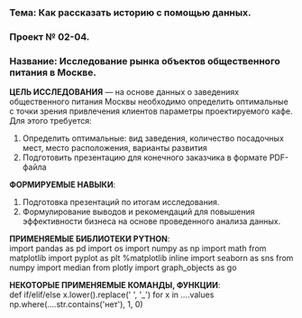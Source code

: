 ### Тема: Как рассказать историю с помощью данных.<br>
### Проект № 02-04.<br>
### Название: Исследование рынка объектов общественного питания в Москве.<br>

**ЦЕЛЬ ИССЛЕДОВАНИЯ** — на основе данных о заведениях общественного питания Москвы необходимо определить оптимальные с точки зрения привлечения клиентов параметры проектируемого кафе. Для этого требуется:<br>
1) Определить оптимальные: вид заведения, количество посадочных мест, место расположения, варианты развития<br>
2) Подготовить презентацию для конечного заказчика в формате PDF-файла<br>

**ФОРМИРУЕМЫЕ НАВЫКИ**:<br>
1) Подготовка презентаций по итогам исследования.<br>
2) Формулирование выводов и рекомендаций для повышения эффективности бизнеса на основе проведенного анализа данных.<br>

**ПРИМЕНЯЕМЫЕ БИБЛИОТЕКИ PYTHON**:<br>
import pandas as pd
import os
import numpy as np
import math
from matplotlib import pyplot as plt
%matplotlib inline 
import seaborn as sns
from numpy import median
from plotly import graph_objects as go

**НЕКОТОРЫЕ ПРИМЕНЯЕМЫЕ КОМАНДЫ, ФУНКЦИИ**:<br>
def
if/elif/else
x.lower().replace(' ', '_') for x in ....values
np.where(....str.contains('нет'), 1, 0)